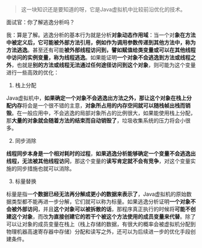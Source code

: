 > 这一块知识还是要知道的呀，它是Java虚拟机中比较前沿优化的技术。

面试官：你了解逃逸分析吗？

我：算是了解。逃逸分析的基本行为就是分析**对象动态作用域**：当一个对**象在方法中被定义后，它可能被外部方法引用，例如作为调用参数传递到其他方法中，称为方法逃逸**。甚至还有可能**被外部线程访问到，譬如赋值给类变量或可以在其他线程中访问的实例变量，称为线程逃逸**。如果能证明**一个对象不会逃逸到方法或线程之外**，也就是**别的方法或线程无法通过任何途径访问到这个对象**，则可能为这个变量进行一些高效的优化：

1. 栈上分配

Java虚拟机中，**如果确定一个对象不会逃逸出方法之外，那让这个对象在栈上分配内存**将会是一个很不错的主意，**对象所占用的内存空间就可以随栈帧出栈而销毁**。在一般应用中，不会逃逸的局部对象所占的比例很大，如果能使用栈上分配，那**大量的对象就会随着方法的结束而自动销毁了**，垃圾收集系统的压力将会小很多。

2. 同步消除

**线程同步本身是一个相对耗时的过程**，**如果逃逸分析能够确定一个变量不会逃逸出线程，无法被其他线程访问**，那这个变量的**读写肯定就不会有竞争**，对这个变量实施的同步措施也就可以消除。

3. 标量替换

标量是指一**个数据已经无法再分解成更小的数据来表示了**，Java虚拟机的原始数据类型都不能再进一步分解，它们就可以称为标量。如果逃逸分析证明**一个对象不会被外部访问**，并且**这个对象可以被拆散的话**，那程序真正执行的时候将**可能不创建这个对象**，而改**为直接创建它的若干个被这个方法使用的成员变量来代替**。除了可以让对象的成员变量在栈上（栈上存储的数据，有很大的概率会被虚拟机分配到物理机器高速寄存器中存储）分配和读写之外，还可以为后续进一步的优化手段创建条件。